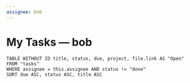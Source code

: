 ```yaml
---
assignee: bob
---
```


# My Tasks — bob

```dataview
TABLE WITHOUT ID title, status, due, project, file.link AS "Open"
FROM "tasks"
WHERE assignee = this.assignee AND status != "done"
SORT due ASC, status ASC, title ASC
```
